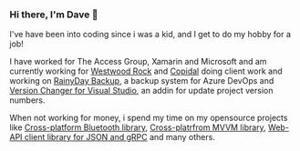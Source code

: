 ### Hi there, I'm Dave 👋

I've have been into coding since i was a kid, and I get to do my hobby for a job!

I have worked for The Access Group, Xamarin and Microsoft and am currently working for [Westwood Rock](https://www.westwoodrock.com) and [Copidal](https://www.copidal.com) doing client work and working on [RainyDay Backup](https://www.copidal.com), a backup system for Azure DevOps and [Version Changer for Visual Studio](https://github.com/newky2k/VersionChangerAddin), an addin for update project version numbers.

When not working for money, i spend my time on my opensource projects like [Cross-platform Bluetooth library](https://github.com/newky2k/DSoft.System.BluetoothLe), [Cross-platrfrom MVVM library](https://github.com/newky2k/System.Mvvm), [Web-API client library for JSON and gRPC](https://github.com/newky2k/PortableWebClient) and many others.


<!--
**newky2k/newky2k** is a ✨ _special_ ✨ repository because its `README.md` (this file) appears on your GitHub profile.

Here are some ideas to get you started:

- 🔭 I’m currently working on ...
- 🌱 I’m currently learning ...
- 👯 I’m looking to collaborate on ...
- 🤔 I’m looking for help with ...
- 💬 Ask me about ...
- 📫 How to reach me: ...
- 😄 Pronouns: ...
- ⚡ Fun fact: ...
-->
